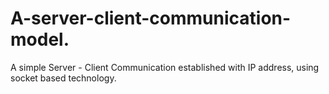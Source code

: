 # A-server-client-communication-model.
A simple Server - Client Communication established with IP address, using socket based technology.
